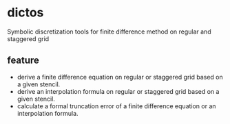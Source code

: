 # dictos

Symbolic discretization tools for finite difference  method on regular and staggered grid

## feature
- derive a finite difference equation on regular or staggered grid based on a given stencil.
- derive an interpolation formula on regular or staggered grid based on a given stencil.
- calculate a formal truncation error of a finite difference equation or an interpolation formula.
